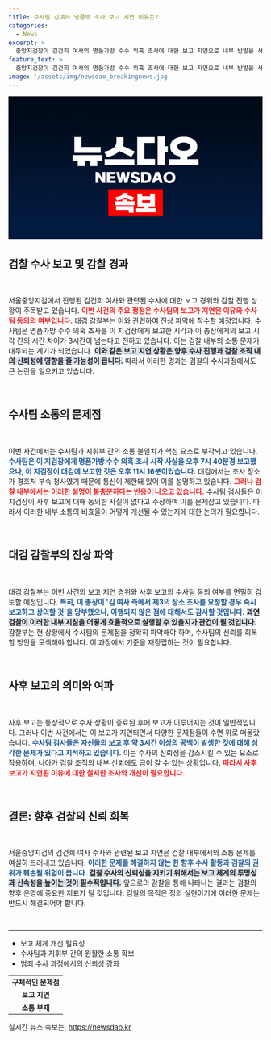 ```yaml
---
title: 수사팀 김여사 명품백 조사 보고 지연 이유는?
categories:
  - News
excerpt: >
  중앙지검장이 김건희 여사의 명품가방 수수 의혹 조사에 대한 보고 지연으로 내부 반발을 사며 긴장감이 고조되고 있다. 3시간 넘게 미뤄진 보고에 대해 수사팀은 동의한 바 없다고 주장, 대검의 진상 파악이 시급해 보인다.
feature_text: >
  중앙지검장이 김건희 여사의 명품가방 수수 의혹 조사에 대한 보고 지연으로 내부 반발을 사며 긴장감이 고조되고 있다. 3시간 넘게 미뤄진 보고에 대해 수사팀은 동의한 바 없다고 주장, 대검의 진상 파악이 시급해 보인다.
image: '/assets/img/newsdao_breakingnews.jpg'
---
```


<p><img src="/assets/img/newsdao_breakingnews.jpg" alt="ontimetimes 속보" /></p>

<h2 data-ke-size="size26">검찰 수사 보고 및 감찰 경과</h2>

<p data-ke-size="size16">&nbsp;</p>

<p>서울중앙지검에서 진행된 김건희 여사와 관련된 수사에 대한 보고 경위와 감찰 진행 상황이 주목받고 있습니다. <b><span style="color: #ee2323;">이번 사건의 주요 쟁점은 수사팀의 보고가 지연된 이유와 수사팀 동의의 여부입니다.</span></b> 대검 감찰부는 이와 관련하여 진상 파악에 착수할 예정입니다. 수사팀은 명품가방 수수 의혹 조사를 이 지검장에게 보고한 시각과 이 총장에게의 보고 시각 간의 시간 차이가 3시간이 넘는다고 전하고 있습니다. 이는 검찰 내부의 소통 문제가 대두되는 계기가 되었습니다. <b><span style="background-color: #21538527;">이와 같은 보고 지연 상황은 향후 수사 진행과 검찰 조직 내의 신뢰성에 영향을 줄 가능성이 큽니다.</span></b> 따라서 이러한 경과는 검찰의 수사과정에서도 큰 논란을 일으키고 있습니다. </p>

<p data-ke-size="size16">&nbsp;</p>

<h2 data-ke-size="size26">수사팀 소통의 문제점</h2>

<p data-ke-size="size16">&nbsp;</p>

<p>이번 사건에서는 수사팀과 지휘부 간의 소통 불일치가 핵심 요소로 부각되고 있습니다. <b><span style="color: #1a5490;">수사팀은 이 지검장에게 명품가방 수수 의혹 조사 시작 사실을 오후 7시 40분경 보고했으나, 이 지검장이 대검에 보고한 것은 오후 11시 16분이었습니다.</span></b> 대검에서는 조사 장소가 경호처 부속 청사였기 때문에 통신이 제한돼 있어 이를 설명하고 있습니다. <b><span style="color: #ee2323;">그러나 검찰 내부에서는 이러한 설명이 불충분하다는 반응이 나오고 있습니다.</span></b> 수사팀 검사들은 이 지검장이 사후 보고에 대해 동의한 사실이 없다고 주장하며 이를 문제삼고 있습니다. 따라서 이러한 내부 소통의 비효율이 어떻게 개선될 수 있는지에 대한 논의가 필요합니다.</p>

<p data-ke-size="size16">&nbsp;</p>

<h2 data-ke-size="size26">대검 감찰부의 진상 파악</h2>

<p data-ke-size="size16">&nbsp;</p>

<p>대검 감찰부는 이번 사건의 보고 지연 경위와 사후 보고의 수사팀 동의 여부를 면밀히 검토할 예정입니다. <b><span style="color: #1a5490;">특히, 이 총장이 '김 여사 측에서 제3의 장소 조사를 요청할 경우 즉시 보고하고 상의할 것'을 당부했으나, 이행되지 않은 점에 대해서도 감사할 것입니다.</span></b> <b><span style="background-color: #21538527;">과연 검찰이 이러한 내부 지침을 어떻게 효율적으로 실행할 수 있을지가 관건이 될 것입니다.</span></b> 감찰부는 현 상황에서 수사팀의 문제점을 정확히 파악해야 하며, 수사팀의 신뢰를 회복할 방안을 모색해야 합니다. 이 과정에서 기준을 재정립하는 것이 필요합니다.</p>

<p data-ke-size="size16">&nbsp;</p>

<h2 data-ke-size="size26">사후 보고의 의미와 여파</h2>

<p data-ke-size="size16">&nbsp;</p>

<p>사후 보고는 통상적으로 수사 상황이 종료된 후에 보고가 이루어지는 것이 일반적입니다. 그러나 이번 사건에서는 이 보고가 지연되면서 다양한 문제점들이 수면 위로 떠올랐습니다. <b><span style="color: #1a5490;">수사팀 검사들은 자신들의 보고 후 약 3시간 이상의 공백이 발생한 것에 대해 심각한 문제가 있다고 지적하고 있습니다.</span></b> 이는 수사의 신뢰성을 감소시킬 수 있는 요소로 작용하며, 나아가 검찰 조직의 내부 신뢰에도 금이 갈 수 있는 상황입니다. <b><span style="color: #ee2323;">따라서 사후 보고가 지연된 이유에 대한 철저한 조사와 개선이 필요합니다.</span></b></p>

<p data-ke-size="size16">&nbsp;</p>

<h2 data-ke-size="size26">결론: 향후 검찰의 신뢰 회복</h2>

<p data-ke-size="size16">&nbsp;</p>

<p>서울중앙지검의 김건희 여사 수사와 관련된 보고 지연은 검찰 내부에서의 소통 문제를 여실히 드러내고 있습니다. <b><span style="color: #1a5490;">이러한 문제를 해결하지 않는 한 향후 수사 활동과 검찰의 권위가 훼손될 위험이 큽니다.</span></b> <b><span style="background-color: #21538527;">검찰 수사의 신뢰성을 지키기 위해서는 보고 체계의 투명성과 신속성을 높이는 것이 필수적입니다.</span></b> 앞으로의 감찰을 통해 나타나는 결과는 검찰의 향후 운영에 중요한 지표가 될 것입니다. 검찰의 목적은 정의 실현이기에 이러한 문제는 반드시 해결되어야 합니다. </p>

<p data-ke-size="size16">&nbsp;</p>

<hr>

<ul>
  <li>보고 체계 개선 필요성</li>
  <li>수사팀과 지휘부 간의 원활한 소통 확보</li>
  <li>범죄 수사 과정에서의 신뢰성 강화</li>
</ul>

<table>
  <tr>
    <td style="text-align: center; height: 17px;"><b>구체적인 문제점</b></td>
  </tr>
  <tr>
    <td style="text-align: center; height: 17px;"><b>보고 지연</b></td>
  </tr>
  <tr>
    <td style="text-align: center; height: 17px;"><b>소통 부재</b></td>
  </tr>
</table>
실시간 뉴스 속보는, <a href="https://newsdao.kr" rel="dofollow">https://newsdao.kr</a>


